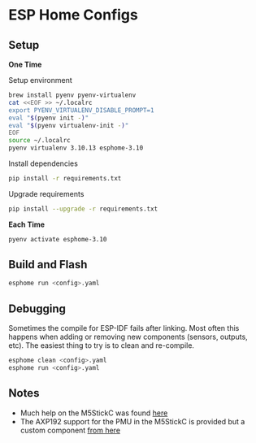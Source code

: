 # ESP Home Configs

## Setup

**One Time**

Setup environment

```bash
brew install pyenv pyenv-virtualenv
cat <<EOF >> ~/.localrc
export PYENV_VIRTUALENV_DISABLE_PROMPT=1
eval "$(pyenv init -)"
eval "$(pyenv virtualenv-init -)"
EOF
source ~/.localrc
pyenv virtualenv 3.10.13 esphome-3.10
```

Install dependencies

```bash
pip install -r requirements.txt
```

Upgrade requirements

```bash
pip install --upgrade -r requirements.txt
```

**Each Time**

```bash
pyenv activate esphome-3.10
```

## Build and Flash

```bash
esphome run <config>.yaml
```

## Debugging

Sometimes the compile for ESP-IDF fails after linking. Most often this happens when adding or removing new components (sensors, outputs, etc). The easiest thing to try is to clean and re-compile.

```bash
esphome clean <config>.yaml
esphome run <config>.yaml
```

## Notes

- Much help on the M5StickC was found [here][m5stickc-esphome]
- The AXP192 support for the PMU in the M5StickC is provided but a custom component [from here][axp192-component]

[m5stickc-esphome]: https://community.home-assistant.io/t/working-esphome-yaml-for-m5stickc/538050
[axp192-component]: https://github.com/airy10/esphome-m5stickC
